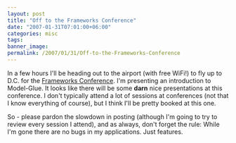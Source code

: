 ```yaml
---
layout: post
title: "Off to the Frameworks Conference"
date: "2007-01-31T07:01:00+06:00"
categories: misc 
tags: 
banner_image: 
permalink: /2007/01/31/Off-to-the-Frameworks-Conference
---
```


In a few hours I'll be heading out to the airport (with free WiFi!) to fly up to D.C. for the <a href="http://www.frameworksconference.com/">Frameworks Conference</a>. I'm presenting an introduction to Model-Glue.  It looks like there will be some <b>darn</b> nice presentations at this conference. I don't typically attend a lot of sessions at conferences (not that I know everything of course), but I think I'll be pretty booked at this one.

So - please pardon the slowdown in posting (although I'm going to try to review every session I attend), and as always, don't forget the rule: While I'm gone there are no bugs in my applications. Just features.